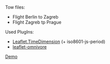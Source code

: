 Tow files: 
* Flight Berlin to Zagreb
* Flight Zagreb tp Prague

Used PlugIns: 

* [Leaflet.TimeDimension](https://github.com/socib/Leaflet.TimeDimension) (+ iso8601-js-period)
* [leaflet-omnivore](https://github.com/mapbox/leaflet-omnivore)


[Demo](https://aconandoyle.github.io/Airway/)
